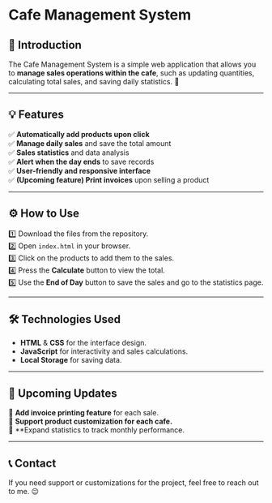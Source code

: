 
# Cafe Management System

## 📌 Introduction

The Cafe Management System is a simple web application that allows you to **manage sales operations within the cafe**, such as updating quantities, calculating total sales, and saving daily statistics. 🚀

---

## 💡 Features

✅ **Automatically add products upon click**  
✅ **Manage daily sales** and save the total amount  
✅ **Sales statistics** and data analysis  
✅ **Alert when the day ends** to save records  
✅ **User-friendly and responsive interface**  
✅ **(Upcoming feature) Print invoices** upon selling a product

---

## ⚙️ How to Use

1️⃣ Download the files from the repository.  
2️⃣ Open `index.html` in your browser.  
3️⃣ Click on the products to add them to the sales.  
4️⃣ Press the **Calculate** button to view the total.  
5️⃣ Use the **End of Day** button to save the sales and go to the statistics page.

---

## 🛠️ Technologies Used

- **HTML** & **CSS** for the interface design.  
- **JavaScript** for interactivity and sales calculations.  
- **Local Storage** for saving data.

---

## 📌 Upcoming Updates

🚀 **Add invoice printing feature** for each sale.  
🚀 **Support product customization for each cafe.**  
🚀 **Expand statistics to track monthly performance.

---

## 📞 Contact  
If you need support or customizations for the project, feel free to reach out to me. 😉
